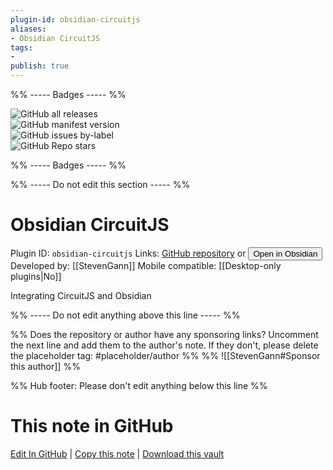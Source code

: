 ```yaml
---
plugin-id: obsidian-circuitjs
aliases:
- Obsidian CircuitJS
tags: 
- 
publish: true
---
```


%% ----- Badges ----- %%

![GitHub all releases](https://img.shields.io/github/downloads/StevenGann/obsidian-circuitjs/total?color=573E7A&logo=github&style=for-the-badge)   
![GitHub manifest version](https://img.shields.io/github/manifest-json/v/StevenGann/obsidian-circuitjs?color=573E7A&logo=github&style=for-the-badge)   
![GitHub issues by-label](https://img.shields.io/github/issues/StevenGann/obsidian-circuitjs/help%20wanted?color=573E7A&logo=github&style=for-the-badge)   
![GitHub Repo stars](https://img.shields.io/github/stars/StevenGann/obsidian-circuitjs?color=573E7A&logo=github&style=for-the-badge)

%% ----- Badges ----- %%

%% ----- Do not edit this section ----- %%

# Obsidian CircuitJS

Plugin ID: `obsidian-circuitjs`
Links: [GitHub repository](https://github.com/StevenGann/obsidian-circuitjs) or [<button id=HH>Open in Obsidian</button>](obsidian://show-plugin?id=obsidian-circuitjs)
Developed by: [[StevenGann]]
Mobile compatible: [[Desktop-only plugins|No]]

Integrating CircuitJS and Obsidian

%% ----- Do not edit anything above this line ----- %% 

%% Does the repository or author have any sponsoring links? Uncomment the next line and add them to the author's note. If they don't, please delete the placeholder tag: #placeholder/author %%
%% ![[StevenGann#Sponsor this author]] %%

%% Hub footer: Please don't edit anything below this line %%

# This note in GitHub

<span class="git-footer">[Edit In GitHub](https://github.dev/obsidian-community/obsidian-hub/blob/main/02%20-%20Community%20Expansions/02.05%20All%20Community%20Expansions/Plugins/obsidian-circuitjs.md "git-hub-edit-note") | [Copy this note](https://raw.githubusercontent.com/obsidian-community/obsidian-hub/main/02%20-%20Community%20Expansions/02.05%20All%20Community%20Expansions/Plugins/obsidian-circuitjs.md "git-hub-copy-note") | [Download this vault](https://github.com/obsidian-community/obsidian-hub/archive/refs/heads/main.zip "git-hub-download-vault") </span>
